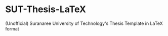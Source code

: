 # SUT-Thesis-LaTeX
(Unofficial) Suranaree University of Technology's Thesis Template in LaTeX format
